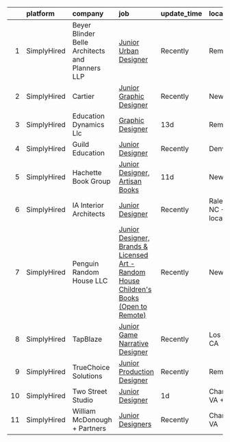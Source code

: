 

|    | platform    | company                                         | job                                                                                                                                                                                                 | update_time   | location                        |
|---:|:------------|:------------------------------------------------|:----------------------------------------------------------------------------------------------------------------------------------------------------------------------------------------------------|:--------------|:--------------------------------|
|  1 | SimplyHired | Beyer Blinder Belle Architects and Planners LLP | [Junior Urban Designer](https://www.simplyhired.com/job/MvPx4V_QEXdqp3H4ogV55d6Ax_yT7RcxKPg1ok-CiqTWtOHI1bwHaQ?q=junior+designer)                                                                   | Recently      | Remote                          |
|  2 | SimplyHired | Cartier                                         | [Junior Graphic Designer](https://www.simplyhired.com/job/Qm1Kb11VCsWCNhaiEfDfuwO5qfPCM6pUTz3Hm0dfAnpCgbFAx_hCjA?q=junior+designer)                                                                 | Recently      | New York, NY                    |
|  3 | SimplyHired | Education Dynamics Llc                          | [Graphic Designer](https://www.simplyhired.com/job/Om3yykMqQ-pcdD9F_x3sNum30ZQgsU3mff-N29Z0VOLfReEcI83EVQ?q=junior+designer)                                                                        | 13d           | Remote                          |
|  4 | SimplyHired | Guild Education                                 | [Junior Designer](https://www.simplyhired.com/job/jRpJwH3mWcsUxEQeLJYm70ji6mniwLM7tX9m4-EW2YejVt3wZYCKFw?q=junior+designer)                                                                         | Recently      | Denver, CO                      |
|  5 | SimplyHired | Hachette Book Group                             | [Junior Designer, Artisan Books](https://www.simplyhired.com/job/-b9EF00nnF0i0jwqDN4q7xQCMmHvi1ZOYPk_APW8WwrJa1cNQQIHJQ?q=junior+designer)                                                          | 11d           | New York, NY                    |
|  6 | SimplyHired | IA Interior Architects                          | [Junior Designer](https://www.simplyhired.com/job/_0P27Aevs59TsKmZph-64HfEQ_SWKuw3IH91waKB57ZMCnVcaO2OmQ?q=junior+designer)                                                                         | Recently      | Raleigh, NC +1 location         |
|  7 | SimplyHired | Penguin Random House LLC                        | [Junior Designer, Brands & Licensed Art - Random House Children's Books (Open to Remote)](https://www.simplyhired.com/job/gH3waUaaEZWiJ28DEHFm7xKrgWmuMXpgd-FdbKc3X12hyKTLyKUXBQ?q=junior+designer) | Recently      | New York, NY                    |
|  8 | SimplyHired | TapBlaze                                        | [Junior Game Narrative Designer](https://www.simplyhired.com/job/jYwP5IkN6_Tr5Zvtg3jSXEvulW12PedBh3HVuOR6L0JHY7oaPz29Yg?q=junior+designer)                                                          | Recently      | Los Angeles, CA                 |
|  9 | SimplyHired | TrueChoice Solutions                            | [Junior Production Designer](https://www.simplyhired.com/job/iKu2jQ9bSeo2NlsuFx9C1SgklBVtXcyWTT3Kob4_-oPTf-OrSra3ZQ?q=junior+designer)                                                              | Recently      | Remote                          |
| 10 | SimplyHired | Two Street Studio                               | [Junior Designer](https://www.simplyhired.com/job/RWqopY_GVn2W2NjgG_W1d0ZcM4BJt8xzAgp5mPSADvm_6-cnYGUD8Q?q=junior+designer)                                                                         | 1d            | Charlottesville, VA +1 location |
| 11 | SimplyHired | William McDonough + Partners                    | [Junior Designers](https://www.simplyhired.com/job/lP4rF4PVsGAz4JiPLNQyukLORiELpQEObNgaZlvUsRUPoxlC3M64aQ?q=junior+designer)                                                                        | Recently      | Charlottesville, VA             |